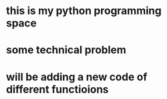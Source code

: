# this is my python programming space
# some technical problem 
# will be adding a new code of different functioions 